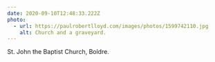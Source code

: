 ```yaml
---
date: 2020-09-10T12:48:33.222Z
photo:
  - url: https://paulrobertlloyd.com/images/photos/1599742110.jpg
    alt: Church and a graveyard.
---
```

St. John the Baptist Church, Boldre.

